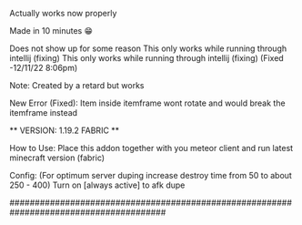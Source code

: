 
Actually works now properly

Made in 10 minutes 😁

Does not show up for some reason
This only works while running through intellij (fixing)
This only works while running through intellij (fixing)  (Fixed -12/11/22 8:06pm)

Note: Created by a retard but works

New Error (Fixed):
Item inside itemframe wont rotate and would break the itemframe instead

** VERSION: 1.19.2 FABRIC **

How to Use:
Place this addon together with you meteor client and run latest minecraft version (fabric) 

Config:
(For optimum server duping increase destroy time from 50 to about 250 - 400)
Turn on [always active] to afk dupe


#######################################################################################
